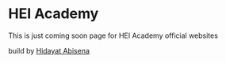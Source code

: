 # HEI Academy
This is just coming soon page for HEI Academy official websites

build by [Hidayat Abisena](https://hidayatabisena.com)